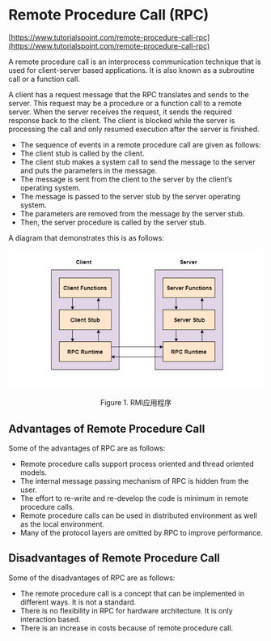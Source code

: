 Remote Procedure Call (RPC)
===

[https://www.tutorialspoint.com/remote-procedure-call-rpc](https://www.tutorialspoint.com/remote-procedure-call-rpc)

A remote procedure call is an interprocess communication technique that is used for client-server based applications. It is also known as a subroutine call or a function call.

A client has a request message that the RPC translates and sends to the server. This request may be a procedure or a function call to a remote server. When the server receives the request, it sends the required response back to the client. The client is blocked while the server is processing the call and only resumed execution after the server is finished.

- The sequence of events in a remote procedure call are given as follows:
- The client stub is called by the client.
- The client stub makes a system call to send the message to the server and puts the parameters in the message.
- The message is sent from the client to the server by the client’s operating system.
- The message is passed to the server stub by the server operating system.
- The parameters are removed from the message by the server stub.
- Then, the server procedure is called by the server stub.

A diagram that demonstrates this is as follows:

![rmi](../../img/课程笔记/Java分布式系统/8.Java中的RPC/RPC.png)

$$
\text{Figure 1. RMI应用程序}
$$

## Advantages of Remote Procedure Call

Some of the advantages of RPC are as follows:

- Remote procedure calls support process oriented and thread oriented models.
- The internal message passing mechanism of RPC is hidden from the user.
- The effort to re-write and re-develop the code is minimum in remote procedure calls.
- Remote procedure calls can be used in distributed environment as well as the local environment.
- Many of the protocol layers are omitted by RPC to improve performance.

## Disadvantages of Remote Procedure Call

Some of the disadvantages of RPC are as follows:

- The remote procedure call is a concept that can be implemented in different ways. It is not a standard.
- There is no flexibility in RPC for hardware architecture. It is only interaction based.
- There is an increase in costs because of remote procedure call.
